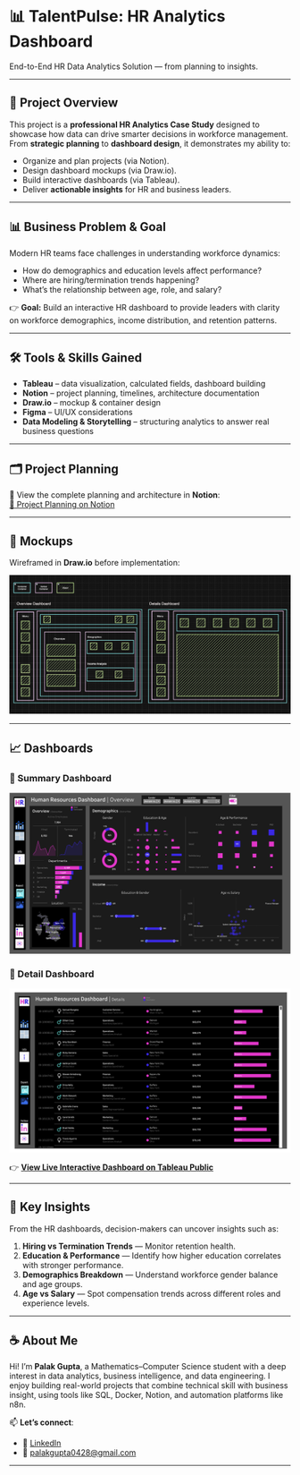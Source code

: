 # 📊 TalentPulse: HR Analytics Dashboard  

End-to-End HR Data Analytics Solution — from planning to insights.  

---

## 🚀 Project Overview  
This project is a **professional HR Analytics Case Study** designed to showcase how data can drive smarter decisions in workforce management. From **strategic planning** to **dashboard design**, it demonstrates my ability to:  
- Organize and plan projects (via Notion).  
- Design dashboard mockups (via Draw.io).  
- Build interactive dashboards (via Tableau).  
- Deliver **actionable insights** for HR and business leaders.  

---

## 📊 Business Problem & Goal  
Modern HR teams face challenges in understanding workforce dynamics:  
- How do demographics and education levels affect performance?  
- Where are hiring/termination trends happening?  
- What’s the relationship between age, role, and salary?  

👉 **Goal:** Build an interactive HR dashboard to provide leaders with clarity on workforce demographics, income distribution, and retention patterns.  

---

## 🛠️ Tools & Skills Gained  
- **Tableau** – data visualization, calculated fields, dashboard building  
- **Notion** – project planning, timelines, architecture documentation  
- **Draw.io** – mockup & container design  
- **Figma** – UI/UX considerations  
- **Data Modeling & Storytelling** – structuring analytics to answer real business questions  

---

## 🗂️ Project Planning  
📌 View the complete planning and architecture in **Notion**:  
[🔗 Project Planning on Notion](https://www.notion.so/Tableau-HR-Dashboard-25c56170e5f2802fae80cae7bd8b97b8?source=copy_link)  

---

## 🎨 Mockups  
Wireframed in **Draw.io** before implementation:  

![Mockups](./mockups/Mockup-draw.io.png)  

---

## 📈 Dashboards  

### 🔹 Summary Dashboard  
![Summary Dashboard](./mockups/Overview%20Dashboard.png)  

### 🔹 Detail Dashboard  
![Detail Dashboard](./mockups/Details%20Dashboards.png) 

👉 [**View Live Interactive Dashboard on Tableau Public**](https://public.tableau.com/views/HROverviewDashboard_17562573699270/HRSummary?:language=en-US&:sid=&:redirect=auth&:display_count=n&:origin=viz_share_link)  

---

## 🔑 Key Insights  
From the HR dashboards, decision-makers can uncover insights such as:  
1. **Hiring vs Termination Trends** — Monitor retention health.  
2. **Education & Performance** — Identify how higher education correlates with stronger performance.  
3. **Demographics Breakdown** — Understand workforce gender balance and age groups.  
4. **Age vs Salary** — Spot compensation trends across different roles and experience levels.  

---

## ☕ About Me

Hi! I’m **Palak Gupta**, a Mathematics–Computer Science student with a deep interest in data analytics, business intelligence, and data engineering. I enjoy building real-world projects that combine technical skill with business insight, using tools like SQL, Docker, Notion, and automation platforms like n8n.

📫 **Let’s connect**:  
- 🔗 [LinkedIn](https://www.linkedin.com/in/palakgupta28/)  
- 📧 [palakgupta0428@gmail.com](mailto:palakgupta0428@gmail.com)  

---

